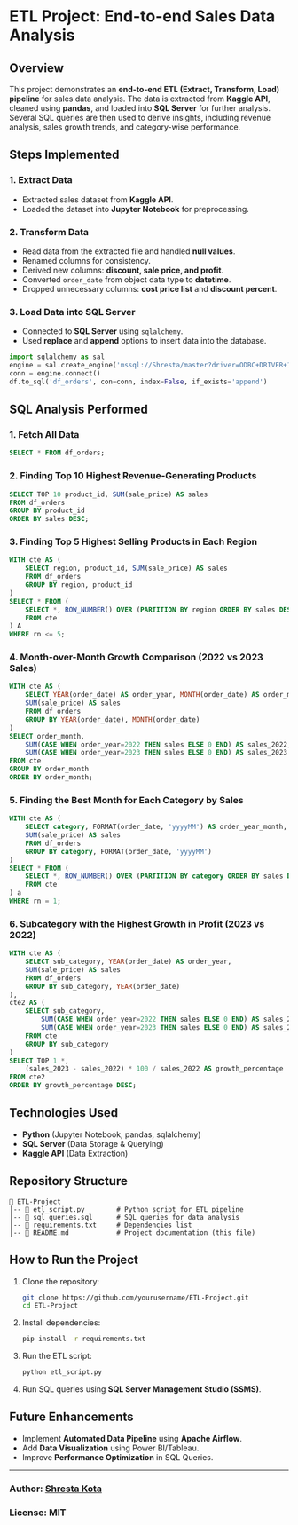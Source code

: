 # ETL Project: End-to-end Sales Data Analysis

## Overview
This project demonstrates an **end-to-end ETL (Extract, Transform, Load) pipeline** for sales data analysis. The data is extracted from **Kaggle API**, cleaned using **pandas**, and loaded into **SQL Server** for further analysis. Several SQL queries are then used to derive insights, including revenue analysis, sales growth trends, and category-wise performance.

## Steps Implemented

### 1. **Extract Data**
- Extracted sales dataset from **Kaggle API**.
- Loaded the dataset into **Jupyter Notebook** for preprocessing.

### 2. **Transform Data**
- Read data from the extracted file and handled **null values**.
- Renamed columns for consistency.
- Derived new columns: **discount, sale price, and profit**.
- Converted `order_date` from object data type to **datetime**.
- Dropped unnecessary columns: **cost price list** and **discount percent**.

### 3. **Load Data into SQL Server**
- Connected to **SQL Server** using `sqlalchemy`.
- Used **replace** and **append** options to insert data into the database.

```python
import sqlalchemy as sal
engine = sal.create_engine('mssql://Shresta/master?driver=ODBC+DRIVER+17+FOR+SQL+SERVER')
conn = engine.connect()
df.to_sql('df_orders', con=conn, index=False, if_exists='append')
```

## SQL Analysis Performed

### **1. Fetch All Data**
```sql
SELECT * FROM df_orders;
```

### **2. Finding Top 10 Highest Revenue-Generating Products**
```sql
SELECT TOP 10 product_id, SUM(sale_price) AS sales
FROM df_orders
GROUP BY product_id
ORDER BY sales DESC;
```

### **3. Finding Top 5 Highest Selling Products in Each Region**
```sql
WITH cte AS (
    SELECT region, product_id, SUM(sale_price) AS sales
    FROM df_orders
    GROUP BY region, product_id
)
SELECT * FROM (
    SELECT *, ROW_NUMBER() OVER (PARTITION BY region ORDER BY sales DESC) AS rn
    FROM cte
) A
WHERE rn <= 5;
```

### **4. Month-over-Month Growth Comparison (2022 vs 2023 Sales)**
```sql
WITH cte AS (
    SELECT YEAR(order_date) AS order_year, MONTH(order_date) AS order_month,
    SUM(sale_price) AS sales
    FROM df_orders
    GROUP BY YEAR(order_date), MONTH(order_date)
)
SELECT order_month,
    SUM(CASE WHEN order_year=2022 THEN sales ELSE 0 END) AS sales_2022,
    SUM(CASE WHEN order_year=2023 THEN sales ELSE 0 END) AS sales_2023
FROM cte
GROUP BY order_month
ORDER BY order_month;
```

### **5. Finding the Best Month for Each Category by Sales**
```sql
WITH cte AS (
    SELECT category, FORMAT(order_date, 'yyyyMM') AS order_year_month,
    SUM(sale_price) AS sales
    FROM df_orders
    GROUP BY category, FORMAT(order_date, 'yyyyMM')
)
SELECT * FROM (
    SELECT *, ROW_NUMBER() OVER (PARTITION BY category ORDER BY sales DESC) AS rn
    FROM cte
) a
WHERE rn = 1;
```

### **6. Subcategory with the Highest Growth in Profit (2023 vs 2022)**
```sql
WITH cte AS (
    SELECT sub_category, YEAR(order_date) AS order_year,
    SUM(sale_price) AS sales
    FROM df_orders
    GROUP BY sub_category, YEAR(order_date)
),
cte2 AS (
    SELECT sub_category,
        SUM(CASE WHEN order_year=2022 THEN sales ELSE 0 END) AS sales_2022,
        SUM(CASE WHEN order_year=2023 THEN sales ELSE 0 END) AS sales_2023
    FROM cte
    GROUP BY sub_category
)
SELECT TOP 1 *,
    (sales_2023 - sales_2022) * 100 / sales_2022 AS growth_percentage
FROM cte2
ORDER BY growth_percentage DESC;
```

## Technologies Used
- **Python** (Jupyter Notebook, pandas, sqlalchemy)
- **SQL Server** (Data Storage & Querying)
- **Kaggle API** (Data Extraction)

## Repository Structure
```
📂 ETL-Project
│-- 📜 etl_script.py        # Python script for ETL pipeline
│-- 📜 sql_queries.sql      # SQL queries for data analysis
│-- 📜 requirements.txt     # Dependencies list
│-- 📜 README.md            # Project documentation (this file)
```

## How to Run the Project
1. Clone the repository:
   ```sh
   git clone https://github.com/yourusername/ETL-Project.git
   cd ETL-Project
   ```
2. Install dependencies:
   ```sh
   pip install -r requirements.txt
   ```
3. Run the ETL script:
   ```sh
   python etl_script.py
   ```
4. Run SQL queries using **SQL Server Management Studio (SSMS)**.

## Future Enhancements
- Implement **Automated Data Pipeline** using **Apache Airflow**.
- Add **Data Visualization** using Power BI/Tableau.
- Improve **Performance Optimization** in SQL Queries.

---
### **Author:** [Shresta Kota](https://github.com/yourusername)
### **License:** MIT

